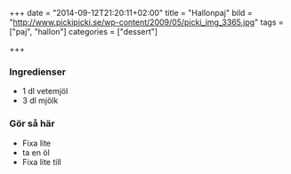 +++
date = "2014-09-12T21:20:11+02:00"
title = "Hallonpaj"
bild = "http://www.pickipicki.se/wp-content/2009/05/picki_img_3365.jpg"
tags = ["paj", "hallon"]
categories = ["dessert"]

+++


### Ingredienser
- 1 dl vetemjöl
- 3 dl mjölk

### Gör så här
- Fixa lite
- ta en öl
- Fixa lite till
